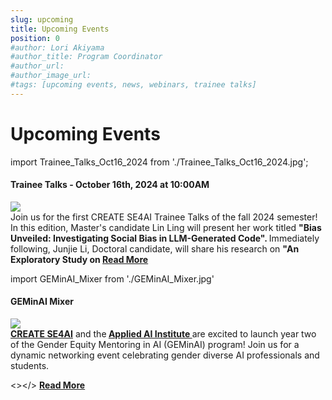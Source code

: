 ```yaml
---
slug: upcoming
title: Upcoming Events
position: 0
#author: Lori Akiyama
#author_title: Program Coordinator 
#author_url: 
#author_image_url: 
#tags: [upcoming events, news, webinars, trainee talks]
---
```

# Upcoming Events 
   
<!-- Upcoming Events coming soon -->
  
import Trainee_Talks_Oct16_2024 from './Trainee_Talks_Oct16_2024.jpg'; 

<div class="container2">
<h4>Trainee Talks - October 16th, 2024 at 10:00AM</h4>
<div class="events ">
<div class="manuel_cosentino_n_CMLApjfI_unsplash1">
<img src={Trainee_Talks_Oct16_2024}/>
</div>
<div class="text"> 
Join us for the first CREATE SE4AI Trainee Talks of the fall 2024 semester!  In this edition, Master's candidate Lin Ling will present her work titled <strong>"Bias Unveiled: Investigating Social Bias in LLM-Generated Code". </strong>
 Immediately following, Junjie Li, Doctoral candidate, will share his research on <strong>"An Exploratory Study on </strong>
<a href="/blog/2022/09/21/upcoming/event/Trainee_Talks_Oct16th_2024"> <strong>Read More</strong></a>
</div>
</div>  </div>




import GEMinAI_Mixer from './GEMinAI_Mixer.jpg'


<div class="container2">
<h4>GEMinAI Mixer</h4>
<div class="events ">
<div class="manuel_cosentino_n_CMLApjfI_unsplash1">
<img src={GEMinAI_Mixer}/>
</div>
<div class="text"> 
<strong><a href="https://se4ai.org/">CREATE SE4AI</a></strong> and the<strong> <a href="https://www.concordia.ca/research/applied-ai-institute.html">Applied AI Institute </a> </strong>are excited to launch year two of the Gender Equity Mentoring in AI (GEMinAI) program! Join us for a dynamic networking event celebrating gender diverse AI professionals and students. 

<></>
<a href="/blog/2022/09/21/upcoming/event/GEMinAI_Mixer"> <strong>Read More</strong></a>
</div>
</div>  </div> 

